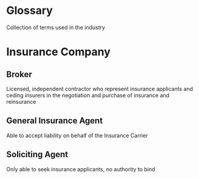 # Glossary
Collection of terms used in the industry


# Insurance Company

## Broker
Licensed, independent contractor who represent insurance applicants and ceding insurers in the negotiation and purchase of insurance and reinsurance

## General Insurance Agent
Able to accept liability on behalf of the Insurance Carrier

## Soliciting Agent
Only able to seek insurance applicants, no authority to bind